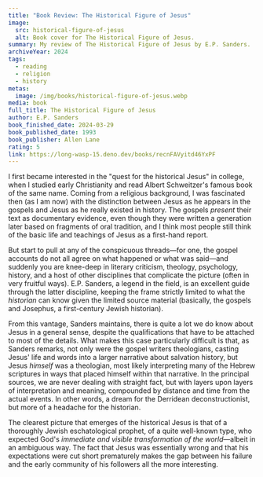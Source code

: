 ```yaml
---
title: "Book Review: The Historical Figure of Jesus"
image:
  src: historical-figure-of-jesus
  alt: Book cover for The Historical Figure of Jesus.
summary: My review of The Historical Figure of Jesus by E.P. Sanders.
archiveYear: 2024
tags:
  - reading
  - religion
  - history
metas:
  image: /img/books/historical-figure-of-jesus.webp
media: book
full_title: The Historical Figure of Jesus
author: E.P. Sanders
book_finished_date: 2024-03-29
book_published_date: 1993
book_publisher: Allen Lane
rating: 5
link: https://long-wasp-15.deno.dev/books/recnFAVyitd46YxPF
---
```


I first became interested in the "quest for the historical Jesus" in college, when I studied early Christianity and read Albert Schweitzer's famous book of the same name. Coming from a religious background, I was fascinated then (as I am now) with the distinction between Jesus as he appears in the gospels and Jesus as he really existed in history. The gospels _present_ their text as documentary evidence, even though they were written a generation later based on fragments of oral tradition, and I think most people still think of the basic life and teachings of Jesus as a first-hand report.

But start to pull at any of the conspicuous threads—for one, the gospel accounts do not all agree on what happened or what was said—and suddenly you are knee-deep in literary criticism, theology, psychology, history, and a host of other disciplines that complicate the picture (often in very fruitful ways). E.P. Sanders, a legend in the field, is an excellent guide through the latter discipline, keeping the frame strictly limited to what the _historian_ can know given the limited source material (basically, the gospels and Josephus, a first-century Jewish historian).

From this vantage, Sanders maintains, there is quite a lot we do know about Jesus in a general sense, despite the qualifications that have to be attached to most of the details. What makes this case particularly difficult is that, as Sanders remarks, not only were the gospel writers theologians, casting Jesus' life and words into a larger narrative about salvation history, but Jesus _himself_ was a theologian, most likely interpreting many of the Hebrew scriptures in ways that placed himself within that narrative. In the principal sources, we are never dealing with straight fact, but with layers upon layers of interpretation and meaning, compounded by distance and time from the actual events. In other words, a dream for the Derridean deconstructionist, but more of a headache for the historian.

The clearest picture that emerges of the historical Jesus is that of a thoroughly Jewish eschatological prophet, of a quite well-known type, who expected God's _immediate and visible transformation of the world_—albeit in an ambiguous way. The fact that Jesus was essentially wrong and that his expectations were cut short prematurely makes the gap between his failure and the early community of his followers all the more interesting.
